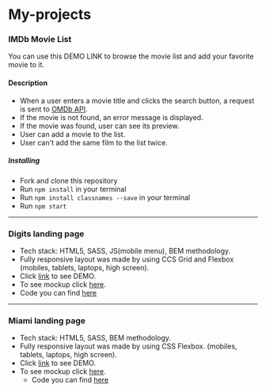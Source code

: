 # My-projects



### IMDb Movie List

You can use this DEMO LINK to browse the movie list and add your favorite movie to it.

#### Description

  * When a user enters a movie title and clicks the search button, a request is sent to [OMDb API](http://www.omdbapi.com/).
  * If the movie is not found, an error message is displayed.
  * If the movie was found, user can see its preview.
  * User can add a movie to the list.
  * User can't add the same film to the list twice.

##### Installing

  * Fork and clone this repository
  * Run `npm install` in your terminal
  * Run `npm install classnames --save` in your terminal
  * Run `npm start`

*****


### Digits landing page

  * Tech stack: HTML5, SASS, JS(mobile menu), BEM methodology.
  * Fully responsive layout was made by using CCS Grid and Flexbox (mobiles, tablets, laptops, high screen).
  * Click [link](https://antonskliarov.github.io/Digits/) to see DEMO.
  * To see mockup click [here](https://www.figma.com/file/4FFdA5s7zLfk3uFU1mLhWZ/Digits-Demo-%26-Preview-(Copy)?node-id=3%3A0).
  * Code you can find [here](https://github.com/AntonSkliarov/Digits/tree/develop)

*****


### Miami landing page

  * Tech stack: HTML5, SASS, BEM methodology.
  * Fully responsive layout was made by using CSS Flexbox. (mobiles, tablets, laptops, high screen).
  * Click [link](https://antonskliarov.github.io/layout_miami/) to see DEMO.
  * To see mockup click [here](https://www.figma.com/file/nHz8bflIwJaWP3P99vKTH5/miami_home_new).
    * Code you can find [here](https://github.com/AntonSkliarov/layout_miami/tree/develop)